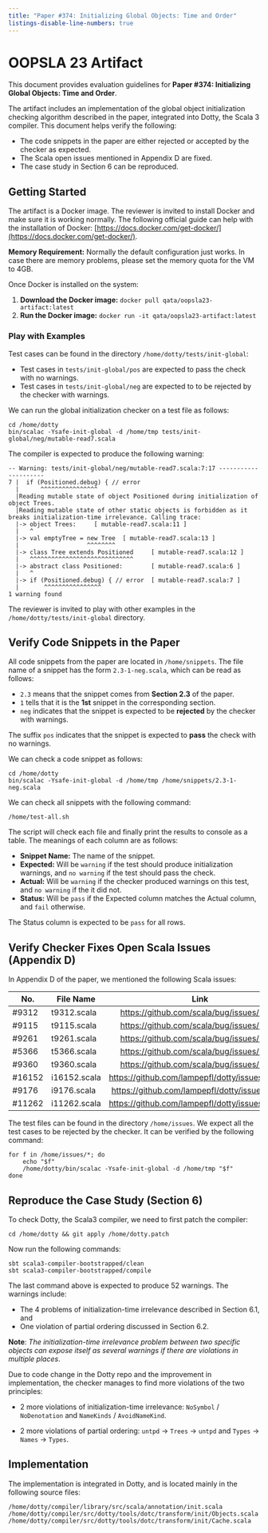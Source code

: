 ```yaml
---
title: "Paper #374: Initializing Global Objects: Time and Order"
listings-disable-line-numbers: true
---
```


# OOPSLA 23 Artifact

This document provides evaluation guidelines for **Paper #374: Initializing Global Objects: Time and Order**.

The artifact includes an implementation of the global object initialization checking algorithm described in the paper, integrated into Dotty, the Scala 3 compiler. This document helps verify the following:

- The code snippets in the paper are either rejected or accepted by the checker as expected.
- The Scala open issues mentioned in Appendix D are fixed.
- The case study in Section 6 can be reproduced.

## Getting Started

The artifact is a Docker image. The reviewer is invited to install Docker and make sure it is working normally. The following official guide can help with the installation of Docker: [https://docs.docker.com/get-docker/](https://docs.docker.com/get-docker/).

**Memory Requirement:** Normally the default configuration just works. In case there are memory problems, please set the memory quota for the VM to 4GB.

Once Docker is installed on the system:

1. **Download the Docker image:** `docker pull qata/oopsla23-artifact:latest`
2. **Run the Docker image:** `docker run -it qata/oopsla23-artifact:latest`

### Play with Examples

Test cases can be found in the directory `/home/dotty/tests/init-global`:

- Test cases in `tests/init-global/pos` are expected to pass the check with no warnings.
- Test cases in `tests/init-global/neg` are expected to to be rejected by the checker with warnings.

We can run the global initialization checker on a test file as follows:
```
cd /home/dotty
bin/scalac -Ysafe-init-global -d /home/tmp tests/init-global/neg/mutable-read7.scala
```

The compiler is expected to produce the following warning:
```
-- Warning: tests/init-global/neg/mutable-read7.scala:7:17 ---------------------
7 |  if (Positioned.debug) { // error
  |      ^^^^^^^^^^^^^^^^
  |Reading mutable state of object Positioned during initialization of object Trees.
  |Reading mutable state of other static objects is forbidden as it breaks initialization-time irrelevance. Calling trace:
  |-> object Trees:     [ mutable-read7.scala:11 ]
  |   ^
  |-> val emptyTree = new Tree  [ mutable-read7.scala:13 ]
  |                   ^^^^^^^^
  |-> class Tree extends Positioned     [ mutable-read7.scala:12 ]
  |   ^^^^^^^^^^^^^^^^^^^^^^^^^^^^^
  |-> abstract class Positioned:        [ mutable-read7.scala:6 ]
  |   ^
  |-> if (Positioned.debug) { // error  [ mutable-read7.scala:7 ]
  |       ^^^^^^^^^^^^^^^^
1 warning found
```

The reviewer is invited to play with other examples in the `/home/dotty/tests/init-global` directory.

## Verify Code Snippets in the Paper

All code snippets from the paper are located in `/home/snippets`.
The file name of a snippet has the form `2.3-1-neg.scala`, which can be read as follows:

- `2.3` means that the snippet comes from **Section 2.3** of the paper.
- `1` tells that it is the **1st** snippet in the corresponding section.
- `neg` indicates that the snippet is expected to be **rejected** by the checker with warnings.

The suffix `pos` indicates that the snippet is expected to **pass** the check with no warnings.

We can check a code snippet as follows:
```
cd /home/dotty
bin/scalac -Ysafe-init-global -d /home/tmp /home/snippets/2.3-1-neg.scala
```

We can check all snippets with the following command:
```
/home/test-all.sh
```

The script will check each file and finally print the results to console as a table.
The meanings of each column are as follows:

- **Snippet Name:** The name of the snippet.
- **Expected:** Will be `warning` if the test should produce initialization warnings, and `no warning` if the test should pass the check.
- **Actual:** Will be `warning` if the checker produced warnings on this test, and `no warning` if the it did not.
- **Status:** Will be `pass` if the Expected column matches the Actual column, and `fail` otherwise.

The Status column is expected to be `pass` for all rows.

## Verify Checker Fixes Open Scala Issues (Appendix D)

In Appendix D of the paper, we mentioned the following Scala issues:

| No.    | File Name     | Link                                           |
| ------ | ------------- | :--------------------------------------------: |
| #9312  | t9312.scala   | https://github.com/scala/bug/issues/9312       |
| #9115  | t9115.scala   | https://github.com/scala/bug/issues/9115       |
| #9261  | t9261.scala   | https://github.com/scala/bug/issues/9261       |
| #5366  | t5366.scala   | https://github.com/scala/bug/issues/5366       |
| #9360  | t9360.scala   | https://github.com/scala/bug/issues/9360       |
| #16152 | i16152.scala  | https://github.com/lampepfl/dotty/issues/16152 |
| #9176  | i9176.scala   | https://github.com/lampepfl/dotty/issues/9176  |
| #11262 | i11262.scala  | https://github.com/lampepfl/dotty/issues/11262 |

The test files can be found in the directory `/home/issues`. We expect all the test
cases to be rejected by the checker. It can be verified by the following command:

``` shell
for f in /home/issues/*; do
    echo "$f"
    /home/dotty/bin/scalac -Ysafe-init-global -d /home/tmp "$f"
done
```

## Reproduce the Case Study (Section 6)

To check Dotty, the Scala3 compiler, we need to first patch the compiler:
```
cd /home/dotty && git apply /home/dotty.patch
```

Now run the following commands:

```
sbt scala3-compiler-bootstrapped/clean
sbt scala3-compiler-bootstrapped/compile
```

The last command above is expected to produce 52 warnings.
The warnings include:

- The 4 problems of initialization-time irrelevance described in Section 6.1, and
- One violation of partial ordering discussed in Section 6.2.

**Note**: _The initialization-time irrelevance problem between two specific objects can expose itself as several warnings if there are violations in multiple places_.

Due to code change in the Dotty repo and the improvement in implementation,
the checker manages to find more violations of the two principles:

- 2 more violations of initialization-time irrelevance: `NoSymbol` / `NoDenotation` and `NameKinds` / `AvoidNameKind`.

- 2 more violations of partial ordering: `untpd` -> `Trees` -> `untpd` and
  `Types` -> `Names` -> `Types`.

## Implementation

The implementation is integrated in Dotty, and is located mainly in the following source files:

```
/home/dotty/compiler/library/src/scala/annotation/init.scala
/home/dotty/compiler/src/dotty/tools/dotc/transform/init/Objects.scala
/home/dotty/compiler/src/dotty/tools/dotc/transform/init/Cache.scala
```
